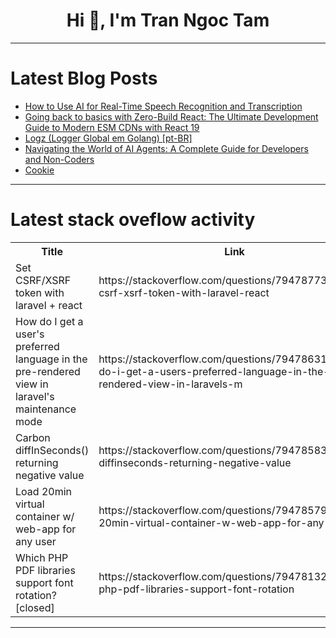 <h1 align="center">Hi 👋, I'm Tran Ngoc Tam</h1>

---

# Latest Blog Posts 
<!-- BLOG-POST-LIST:START -->
- [How to Use AI for Real-Time Speech Recognition and Transcription](https://dev.to/raji_moshood_ee3a4c2638f6/how-to-use-ai-for-real-time-speech-recognition-and-transcription-993)
- [Going back to basics with Zero-Build React: The Ultimate Development Guide to Modern ESM CDNs with React 19](https://dev.to/nitinajaydixit/going-back-to-basics-with-zero-build-react-the-ultimate-development-guide-to-modern-esm-cdns-with-1moh)
- [Logz &lpar;Logger Global em Golang&rpar; [pt-BR]](https://dev.to/rafael_mori/logz-logger-global-em-golang-pt-br-lm)
- [Navigating the World of AI Agents: A Complete Guide for Developers and Non-Coders](https://dev.to/cuongnp/navigating-the-world-of-ai-agents-a-complete-guide-for-developers-and-non-coders-1p5e)
- [Cookie](https://dev.to/dvphuc_175/cookie-2fim)
<!-- BLOG-POST-LIST:END -->

---

# Latest stack oveflow activity
<table>
  <tr><th>Title</th><th>Link</th></tr>
  <!-- STACKOVERFLOW:START --><tr><td>Set CSRF/XSRF token with laravel + react</td><td>https://stackoverflow.com/questions/79478773/set-csrf-xsrf-token-with-laravel-react</td></tr><tr><td>How do I get a user&#39;s preferred language in the pre-rendered view in laravel&#39;s maintenance mode</td><td>https://stackoverflow.com/questions/79478631/how-do-i-get-a-users-preferred-language-in-the-pre-rendered-view-in-laravels-m</td></tr><tr><td>Carbon diffInSeconds&lpar;&rpar; returning negative value</td><td>https://stackoverflow.com/questions/79478583/carbon-diffinseconds-returning-negative-value</td></tr><tr><td>Load 20min virtual container w/ web-app for any user</td><td>https://stackoverflow.com/questions/79478579/load-20min-virtual-container-w-web-app-for-any-user</td></tr><tr><td>Which PHP PDF libraries support font rotation? [closed]</td><td>https://stackoverflow.com/questions/79478132/which-php-pdf-libraries-support-font-rotation</td></tr><!-- STACKOVERFLOW:END -->
</table>

---


